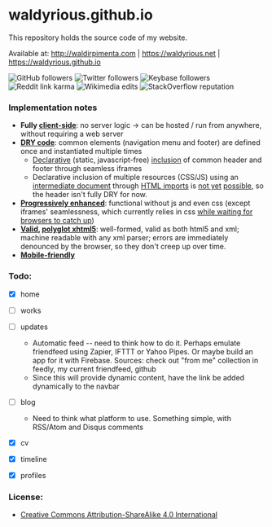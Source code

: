 waldyrious.github.io
====================

This repository holds the source code of my website.  

Available at: http://waldirpimenta.com | https://waldyrious.net | https://waldyrious.github.io

![GitHub followers](https://img.shields.io/github/followers/waldyrious?label=GitHub&style=social)
![Twitter followers](https://img.shields.io/twitter/follow/waldyrious?label=Twitter&style=social)
![Keybase followers](https://img.shields.io/badge/dynamic/json?url=https%3A%2F%2Fkeybase.io%2F_%2Fapi%2F1.0%2Fuser%2Fcard.json%3Fusername%3Dwaldyrious&query=%24.follow_summary.followers&label=Keybase&logo=keybase&style=social)
![Reddit link karma](https://img.shields.io/badge/dynamic/json?url=https%3A%2F%2Fapi.reddit.com%2Fuser%2Fwaldyrious%2Fabout&query=%24.data.link_karma&label=reddit&logo=reddit&style=social)
![Wikimedia edits](https://img.shields.io/badge/dynamic/json?url=https%3A%2F%2Fwww.mediawiki.org%2Fw%2Fapi.php%3Faction%3Dquery%26meta%3Dglobaluserinfo%26guiuser%3DWaldyrious%26guiprop%3Deditcount%26format%3Djson&query=%24.query.globaluserinfo.editcount&label=Wikimedia&logo=wikipedia&style=social)
![StackOverflow reputation](https://img.shields.io/badge/dynamic/json?query=%24.items%5B0%5D.reputation&url=https%3A%2F%2Fapi.stackexchange.com%2F2.2%2Fusers%2F266309%3Fsite%3Dstackoverflow&logo=stackoverflow&label=StackOverflow&style=social&link=https%3A%2F%2Fstackoverflow.com%2Fusers%2F266309%2Fwaldyrious)

### Implementation notes

- **Fully [client-side](https://en.wikipedia.org/wiki/Client-side_scripting)**:
  no server logic → can be hosted / run from anywhere, without requiring a web server
- **[DRY code](https://en.wikipedia.org/wiki/Don%27t_repeat_yourself)**:
  common elements (navigation menu and footer) are defined once and instantiated multiple times
    - [Declarative](http://tutorials.jenkov.com/angularjs/critique.html#the-declarative-imperative-paradigm-mismatch)
      (static, javascript-free) [inclusion](https://www.html5rocks.com/en/tutorials/webcomponents/imports/)
      of common header and footer through seamless iframes
    - Declarative inclusion of multiple resources (CSS/JS)
      using an [intermediate document](resources.html)
      through [HTML imports](http://webcomponents.org/articles/introduction-to-html-imports/#using-html-imports)
      is [not yet](http://caniuse.com/#feat=imports) [possible](http://jonrimmer.github.io/are-we-componentized-yet/),
      so the header isn't fully DRY for now.
- **[Progressively enhanced](https://en.wikipedia.org/wiki/Progressive_enhancement)**:
  functional without js and even css
  (except iframes' seamlessness, which currently relies in css
  [while waiting for browsers to catch up](http://caniuse.com/#feat=iframe-seamless))
- **[Valid](http://validator.w3.org/check?uri=http://waldyrious.github.io),
  [polyglot xhtml5](https://en.wikipedia.org/wiki/Polyglot_markup)**:
  well-formed, valid as both html5 and xml;
  machine readable with any xml parser;
  errors are immediately denounced by the browser, so they don't creep up over time.
- **[Mobile-friendly](https://www.google.com/webmasters/tools/mobile-friendly/?url=http://waldyrious.github.io)**


### Todo:

- [x] home
- [ ] works
- [ ] updates
    - Automatic feed -- need to think how to do it.
      Perhaps emulate friendfeed using Zapier, IFTTT or Yahoo Pipes.
      Or maybe build an app for it with Firebase.
      Sources: check out "from me" collection in feedly, my current friendfeed, github
    - Since this will provide dynamic content, have the link be added dynamically to the navbar
- [ ] blog
    - Need to think what platform to use.
      Something simple, with RSS/Atom and Disqus comments
- [x] cv
- [x] timeline
- [x] profiles


### License:

* [Creative Commons Attribution-ShareAlike 4.0 International](http://creativecommons.org/licenses/by-sa/4.0/)
